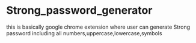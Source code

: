 
# Strong_password_generator
this is basically google chrome extension where user can generate Strong password including all numbers,uppercase,lowercase,symbols
